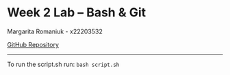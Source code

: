 # Week 2 Lab – Bash & Git

Margarita Romaniuk - x22203532

[GitHub Repository](https://github.com/MargaritaRomaniuk/ExampleRepo.git)

---
To run the script.sh run: `bash script.sh`
